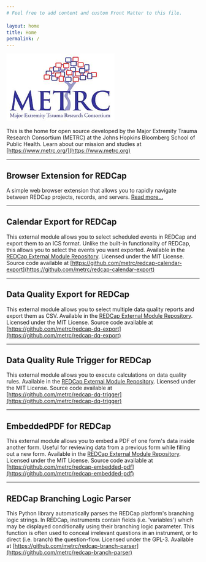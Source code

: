 ```yaml
---
# Feel free to add content and custom Front Matter to this file.

layout: home
title: Home
permalink: /
---
```

<img src="assets/METRC_logo_redcap.jpg" width="282" height="176">

This is the home for open source developed by the Major Extremity Trauma Research Consortium (METRC) at the
Johns Hopkins Bloomberg School of Public Health.  Learn about our mission and studies at [https://www.metrc.org/](https://www.metrc.org)

---

## Browser Extension for REDCap
A simple web browser extension that allows you to rapidly navigate between REDCap projects, records, and servers.
[Read more...](/browser-extension/)

---

## Calendar Export for REDCap

This external module allows you to select scheduled events in REDCap and export them to an ICS format.
Unlike the built-in functionality of REDCap, this allows you to select the events you want exported.
Available in the [REDCap External Module Repository](https://redcap.vanderbilt.edu/consortium/modules/).  Licensed under the MIT License.  Source code available
at [https://github.com/metrc/redcap-calendar-export](https://github.com/metrc/redcap-calendar-export)

---

## Data Quality Export for REDCap

This external module allows you to select multiple data quality reports and export them as CSV.
Available in the [REDCap External Module Repository](https://redcap.vanderbilt.edu/consortium/modules/). Licensed under the MIT License.  Source code 
available at [https://github.com/metrc/redcap-dq-export](https://github.com/metrc/redcap-dq-export)

---

## Data Quality Rule Trigger for REDCap

This external module allows you to execute calculations on data quality rules.
Available in the [REDCap External Module Repository](https://redcap.vanderbilt.edu/consortium/modules/). Licensed under the MIT License.  Source code available
at [https://github.com/metrc/redcap-dq-trigger](https://github.com/metrc/redcap-dq-trigger)

---
## EmbeddedPDF for REDCap

This external module allows you to embed a PDF of one form's data inside another form.  Useful for
reviewing data from a previous form while filling out a new form. Available in the [REDCap External Module Repository](https://redcap.vanderbilt.edu/consortium/modules/). 
Licensed under the MIT License.  Source code available at [https://github.com/metrc/redcap-embedded-pdf](https://github.com/metrc/redcap-embedded-pdf)

---

## REDCap Branching Logic Parser

This Python library automatically parses the REDCap platform's branching logic strings. In REDCap, instruments
contain fields (i.e. 'variables') which may be displayed conditionally using their branching logic parameter.
This function is often used to conceal irrelevant questions in an instrument, or to direct (i.e. branch) the
question-flow. Licensed under the GPL-3.  Available at [https://github.com/metrc/redcap-branch-parser](https://github.com/metrc/redcap-branch-parser)
